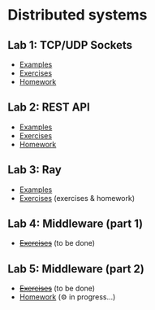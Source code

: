 # Distributed systems

## Lab 1: TCP/UDP Sockets

- [Examples](./lab1/examples)
- [Exercises](./lab1/exercises)
- [Homework](./lab1/homework)

## Lab 2: REST API

- [Examples](./lab2/examples)
- [Exercises](./lab2/exercises)
- [Homework](./lab2/homework)

## Lab 3: Ray

- [Examples](./lab3/examples)
- [Exercises](./lab3/exercises) (exercises & homework)

## Lab 4: Middleware (part 1)

- ~~[Exercises](./lab4/exercises)~~ (to be done)

## Lab 5: Middleware (part 2)

- ~~[Exercises](./lab5/exercises)~~ (to be done)
- [Homework](./lab5/homework) (⚙️ in progress...)
